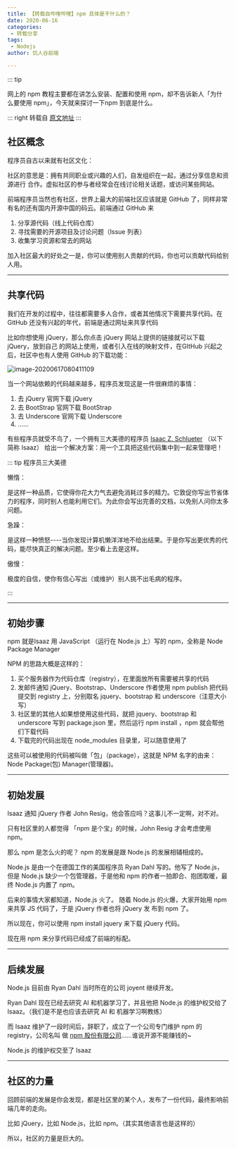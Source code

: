 ```yaml
---
title: 【转载自哔哩哔哩】npm 具体是干什么的？
date: 2020-06-16
categories: 
 - 转载分享
tags:
 - Nodejs
author: 饥人谷前端

---
```


::: tip

网上的 npm 教程主要都在讲怎么安装、配置和使用 npm，却不告诉新人「为什么要使用 npm」，今天就来探讨一下npm 到底是什么。

::: right
转载自 [原文地址](https://www.bilibili.com/read/cv6438307)
:::



## 社区概念

程序员自古以来就有社区文化：

社区的意思是：拥有共同职业或兴趣的人们，自发组织在一起，通过分享信息和资源进行 合作。虚拟社区的参与者经常会在线讨论相关话题，或访问某些网站。

前端程序员当然也有社区，世界上最大的前端社区应该就是 GitHub 了，同样非常有名的还有国内开源中国的码云。前端通过 GitHub 来 

1. 分享源代码（线上代码仓库） 
2. 寻找需要的开源项目及讨论问题（Issue 列表）
3. 收集学习资源和常去的网站

加入社区最大的好处之一是，你可以使用别人贡献的代码，你也可以贡献代码给别人用。

----



## 共享代码

我们在开发的过程中，往往都需要多人合作，或者其他情况下需要共享代码。在 GitHub 还没有兴起的年代，前端是通过网址来共享代码

比如你想使用 jQuery，那么你点击 jQuery 网站上提供的链接就可以下载 jQuery，放到自己 的网站上使用，或者引入在线的映射文件，在GItHub 兴起之后，社区中也有人使用 GitHub 的下载功能：

![image-20200617080411109](https://oss.yitian2019.cn/img/image-20200617080411109.png)

当一个网站依赖的代码越来越多，程序员发现这是一件很麻烦的事情： 

1. 去 jQuery 官网下载 jQuery 
2. 去 BootStrap 官网下载 BootStrap 
3. 去 Underscore 官网下载 Underscore 
4. ……

有些程序员就受不鸟了，一个拥有三大美德的程序员 [Isaac Z. Schlueter](https://github.com/isaacs) （以下简称 Isaaz） 给出一个解决方案：用一个工具把这些代码集中到一起来管理吧！

::: tip 程序员三大美德

懒惰：

是这样一种品质，它使得你花大力气去避免消耗过多的精力。它敦促你写出节省体力的程序，同时别人也能利用它们。为此你会写出完善的文档，以免别人问你太多问题。

急躁：

是这样一种愤怒----当你发现计算机懒洋洋地不给出结果。于是你写出更优秀的代码，能尽快真正的解决问题。至少看上去是这样。

傲慢：

极度的自信，使你有信心写出（或维护）别人挑不出毛病的程序。

:::

----



## 初始步骤

npm 就是Isaaz 用 JavaScript （运行在 Node.js 上）写的 npm，全称是 Node Package Manager

NPM 的思路大概是这样的：

1. 买个服务器作为代码仓库（registry），在里面放所有需要被共享的代码 
2. 发邮件通知 jQuery、Bootstrap、Underscore 作者使用 npm publish 把代码提交到 registry 上，分别取名 jquery、bootstrap 和 underscore（注意大小写）
3.  社区里的其他人如果想使用这些代码，就把 jquery、bootstrap 和 underscore 写到 package.json 里，然后运行 npm install ，npm 就会帮他们下载代码 
4.  下载完的代码出现在 node_modules 目录里，可以随意使用了

这些可以被使用的代码被叫做「包」（package），这就是 NPM 名字的由来：Node Package(包) Manager(管理器)。

----



## 初始发展

Isaaz 通知 jQuery 作者 John Resig，他会答应吗？这事儿不一定啊，对不对。

只有社区里的人都觉得 「npm 是个宝」的时候，John Resig 才会考虑使用 npm。 

那么 npm 是怎么火的呢？ npm 的发展是跟 Node.js 的发展相辅相成的。 

Node.js 是由一个在德国工作的美国程序员 Ryan Dahl 写的。他写了 Node.js，但是 Node.js 缺少一个包管理器，于是他和 npm 的作者一拍即合、抱团取暖，最终 Node.js 内置了 npm。

 后来的事情大家都知道，Node.js 火了。 随着 Node.js 的火爆，大家开始用 npm 来共享 JS 代码了，于是 jQuery 作者也将 jQuery 发 布到 npm 了。 

所以现在，你可以使用 npm install jquery 来下载 jQuery 代码。

 现在用 npm 来分享代码已经成了前端的标配。

-----



## 后续发展

Node.js 目前由 Ryan Dahl 当时所在的公司 joyent 继续开发。

Ryan Dahl 现在已经去研究 AI 和机器学习了，并且他把 Node.js 的维护权交给了 Isaaz。（我们是不是也应该去研究 AI 和 机器学习啊教练）

 而 Isaaz 维护了一段时间后，辞职了，成立了一个公司专门维护 npm 的 registry，公司名叫 做 [npm 股份有限公司](https://www.npmjs.com/about#about-npm-inc)……谁说开源不能赚钱的~ 

Node.js 的维护权交至了 Isaaz

----



## 社区的力量

回顾前端的发展是你会发现，都是社区里的某个人，发布了一份代码，最终影响前端几年的走向。

比如 jQuery，比如 Node.js，比如 npm。（其实其他语言也是这样的） 

所以，社区的力量是巨大的。